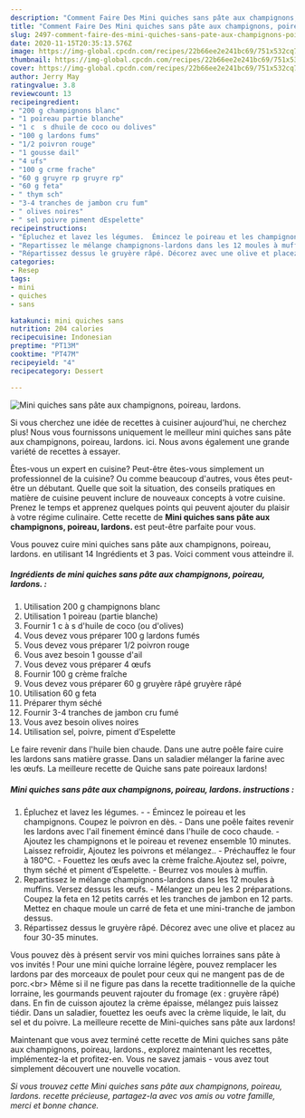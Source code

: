```yaml
---
description: "Comment Faire Des Mini quiches sans pâte aux champignons, poireau, lardons."
title: "Comment Faire Des Mini quiches sans pâte aux champignons, poireau, lardons."
slug: 2497-comment-faire-des-mini-quiches-sans-pate-aux-champignons-poireau-lardons
date: 2020-11-15T20:35:13.576Z
image: https://img-global.cpcdn.com/recipes/22b66ee2e241bc69/751x532cq70/mini-quiches-sans-pate-aux-champignons-poireau-lardons-photo-principale-de-la-recette.jpg
thumbnail: https://img-global.cpcdn.com/recipes/22b66ee2e241bc69/751x532cq70/mini-quiches-sans-pate-aux-champignons-poireau-lardons-photo-principale-de-la-recette.jpg
cover: https://img-global.cpcdn.com/recipes/22b66ee2e241bc69/751x532cq70/mini-quiches-sans-pate-aux-champignons-poireau-lardons-photo-principale-de-la-recette.jpg
author: Jerry May
ratingvalue: 3.8
reviewcount: 13
recipeingredient:
- "200 g champignons blanc"
- "1 poireau partie blanche"
- "1 c  s dhuile de coco ou dolives"
- "100 g lardons fums"
- "1/2 poivron rouge"
- "1 gousse dail"
- "4 ufs"
- "100 g crme frache"
- "60 g gruyre rp gruyre rp"
- "60 g feta"
- " thym sch"
- "3-4 tranches de jambon cru fum"
- " olives noires"
- " sel poivre piment dEspelette"
recipeinstructions:
- "Épluchez et lavez les légumes.  Émincez le poireau et les champignons. Coupez le poivron en dès. Dans une poêle faites revenir les lardons avec l&#39;ail finement émincé dans l&#39;huile de coco chaude. Ajoutez les champignons et le poireau et revenez ensemble 10 minutes. Laissez refroidir, Ajoutez les poivrons et mélangez.. Préchauffez le four à 180°C. Fouettez les œufs avec la crème fraîche.Ajoutez sel, poivre, thym séché et piment d’Espelette. Beurrez vos moules à muffin."
- "Repartissez le mélange champignons-lardons dans les 12 moules à muffins. Versez dessus les œufs. Mélangez un peu les 2 préparations. Coupez la feta en 12 petits carrés et les tranches de jambon en 12 parts. Mettez en chaque moule un carré de feta et une mini-tranche de jambon dessus."
- "Répartissez dessus le gruyère râpé. Décorez avec une olive et placez au four 30-35 minutes."
categories:
- Resep
tags:
- mini
- quiches
- sans

katakunci: mini quiches sans 
nutrition: 204 calories
recipecuisine: Indonesian
preptime: "PT13M"
cooktime: "PT47M"
recipeyield: "4"
recipecategory: Dessert

---
```



![Mini quiches sans pâte aux champignons, poireau, lardons.](https://img-global.cpcdn.com/recipes/22b66ee2e241bc69/751x532cq70/mini-quiches-sans-pate-aux-champignons-poireau-lardons-photo-principale-de-la-recette.jpg)

Si vous cherchez une idée de recettes à cuisiner aujourd'hui, ne cherchez plus! Nous vous fournissons uniquement le meilleur mini quiches sans pâte aux champignons, poireau, lardons. ici. Nous avons également une grande variété de recettes à essayer.

Êtes-vous un expert en cuisine? Peut-être êtes-vous simplement un professionnel de la cuisine? Ou comme beaucoup d'autres, vous êtes peut-être un débutant. Quelle que soit la situation, des conseils pratiques en matière de cuisine peuvent inclure de nouveaux concepts à votre cuisine. Prenez le temps et apprenez quelques points qui peuvent ajouter du plaisir à votre régime culinaire. Cette recette de <strong> Mini quiches sans pâte aux champignons, poireau, lardons. </strong> est peut-être parfaite pour vous.

<!--inarticleads1-->

Vous pouvez cuire mini quiches sans pâte aux champignons, poireau, lardons. en utilisant 14 Ingrédients et 3 pas. Voici comment vous atteindre il.

##### Ingrédients de mini quiches sans pâte aux champignons, poireau, lardons. :

1. Utilisation 200 g champignons blanc
1. Utilisation 1 poireau (partie blanche)
1. Fournir 1 c à s d&#39;huile de coco (ou d&#39;olives)
1. Vous devez vous préparer 100 g lardons fumés
1. Vous devez vous préparer 1/2 poivron rouge
1. Vous avez besoin 1 gousse d&#39;ail
1. Vous devez vous préparer 4 œufs
1. Fournir 100 g crème fraîche
1. Vous devez vous préparer 60 g gruyère râpé gruyère râpé
1. Utilisation 60 g feta
1. Préparer  thym séché
1. Fournir 3-4 tranches de jambon cru fumé
1. Vous avez besoin  olives noires
1. Utilisation  sel, poivre, piment d’Espelette


Le faire revenir dans l&#39;huile bien chaude. Dans une autre poêle faire cuire les lardons sans matière grasse. Dans un saladier mélanger la farine avec les œufs. La meilleure recette de Quiche sans pate poireaux lardons! 

<!--inarticleads2-->

##### Mini quiches sans pâte aux champignons, poireau, lardons. instructions :

1. Épluchez et lavez les légumes. -  - Émincez le poireau et les champignons. Coupez le poivron en dès. - Dans une poêle faites revenir les lardons avec l&#39;ail finement émincé dans l&#39;huile de coco chaude. - Ajoutez les champignons et le poireau et revenez ensemble 10 minutes. Laissez refroidir, Ajoutez les poivrons et mélangez.. - Préchauffez le four à 180°C. - Fouettez les œufs avec la crème fraîche.Ajoutez sel, poivre, thym séché et piment d’Espelette. - Beurrez vos moules à muffin.
1. Repartissez le mélange champignons-lardons dans les 12 moules à muffins. Versez dessus les œufs. - Mélangez un peu les 2 préparations. Coupez la feta en 12 petits carrés et les tranches de jambon en 12 parts. Mettez en chaque moule un carré de feta et une mini-tranche de jambon dessus.
1. Répartissez dessus le gruyère râpé. Décorez avec une olive et placez au four 30-35 minutes.


Vous pouvez dès à présent servir vos mini quiches lorraines sans pâte à vos invités ! Pour une mini quiche lorraine légère, pouvez remplacer les lardons par des morceaux de poulet pour ceux qui ne mangent pas de de porc.&lt;br&gt; Même si il ne figure pas dans la recette traditionnelle de la quiche lorraine, les gourmands peuvent rajouter du fromage (ex : gruyère râpé) dans. En fin de cuisson ajoutez la crème épaisse, mélangez puis laissez tiédir. Dans un saladier, fouettez les oeufs avec la crème liquide, le lait, du sel et du poivre. La meilleure recette de Mini-quiches sans pâte aux lardons! 

<!--inarticleads1-->

<p>
Maintenant que vous avez terminé cette recette de Mini quiches sans pâte aux champignons, poireau, lardons., explorez maintenant les recettes, implémentez-la et profitez-en. Vous ne savez jamais - vous avez tout simplement découvert une nouvelle vocation.
</p>

<p>
<i>Si vous trouvez cette Mini quiches sans pâte aux champignons, poireau, lardons. recette précieuse, partagez-la avec vos amis ou votre famille, merci et bonne chance.</i>
</p>
